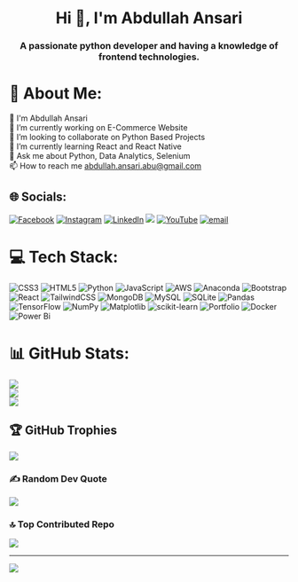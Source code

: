 <h1 align="center">Hi 👋, I'm Abdullah Ansari</h1>
<h3 align="center">A passionate python developer and having a knowledge of frontend technologies.</h3>

# 💫 About Me:
👋 I'm Abdullah Ansari<br>🔭 I’m currently working on E-Commerce Website<br>👯 I’m looking to collaborate on Python Based Projects<br>🌱 I’m currently learning React and React Native<br>💬 Ask me about Python, Data Analytics, Selenium<br>📫 How to reach me abdullah.ansari.abu@gmail.com


## 🌐 Socials:
[![Facebook](https://img.shields.io/badge/Facebook-%231877F2.svg?logo=Facebook&logoColor=white)](https://www.facebook.com/profile.php?id=100010535413878) [![Instagram](https://img.shields.io/badge/Instagram-%23E4405F.svg?logo=Instagram&logoColor=white)](https://instagram.com/iamabdullah_ansari) [![LinkedIn](https://img.shields.io/badge/LinkedIn-%230077B5.svg?logo=linkedin&logoColor=white)](https://www.linkedin.com/in/abdullah-ansari-7778602b0/) [![](https://img.shields.io/badge/X-black.svg?logo=X&logoColor=white)](https://x.com/iamabdullah_521) [![YouTube](https://img.shields.io/badge/YouTube-%23FF0000.svg?logo=YouTube&logoColor=white)](https://youtube.com/@AnonymousGamer-f5d) [![email](https://img.shields.io/badge/Email-D14836?logo=gmail&logoColor=white)](mailto:abdullah.ansari.abu@gmail.com) 

# 💻 Tech Stack:
![CSS3](https://img.shields.io/badge/css3-%231572B6.svg?style=for-the-badge&logo=css3&logoColor=white) ![HTML5](https://img.shields.io/badge/html5-%23E34F26.svg?style=for-the-badge&logo=html5&logoColor=white) ![Python](https://img.shields.io/badge/python-3670A0?style=for-the-badge&logo=python&logoColor=ffdd54) ![JavaScript](https://img.shields.io/badge/javascript-%23323330.svg?style=for-the-badge&logo=javascript&logoColor=%23F7DF1E) ![AWS](https://img.shields.io/badge/AWS-%23FF9900.svg?style=for-the-badge&logo=amazon-aws&logoColor=white) ![Anaconda](https://img.shields.io/badge/Anaconda-%2344A833.svg?style=for-the-badge&logo=anaconda&logoColor=white) ![Bootstrap](https://img.shields.io/badge/bootstrap-%238511FA.svg?style=for-the-badge&logo=bootstrap&logoColor=white) ![React](https://img.shields.io/badge/react-%2320232a.svg?style=for-the-badge&logo=react&logoColor=%2361DAFB) ![TailwindCSS](https://img.shields.io/badge/tailwindcss-%2338B2AC.svg?style=for-the-badge&logo=tailwind-css&logoColor=white) ![MongoDB](https://img.shields.io/badge/MongoDB-%234ea94b.svg?style=for-the-badge&logo=mongodb&logoColor=white) ![MySQL](https://img.shields.io/badge/mysql-4479A1.svg?style=for-the-badge&logo=mysql&logoColor=white) ![SQLite](https://img.shields.io/badge/sqlite-%2307405e.svg?style=for-the-badge&logo=sqlite&logoColor=white) ![Pandas](https://img.shields.io/badge/pandas-%23150458.svg?style=for-the-badge&logo=pandas&logoColor=white) ![TensorFlow](https://img.shields.io/badge/TensorFlow-%23FF6F00.svg?style=for-the-badge&logo=TensorFlow&logoColor=white) ![NumPy](https://img.shields.io/badge/numpy-%23013243.svg?style=for-the-badge&logo=numpy&logoColor=white) ![Matplotlib](https://img.shields.io/badge/Matplotlib-%23ffffff.svg?style=for-the-badge&logo=Matplotlib&logoColor=black) ![scikit-learn](https://img.shields.io/badge/scikit--learn-%23F7931E.svg?style=for-the-badge&logo=scikit-learn&logoColor=white) ![Portfolio](https://img.shields.io/badge/Portfolio-%23000000.svg?style=for-the-badge&logo=firefox&logoColor=#FF7139) ![Docker](https://img.shields.io/badge/docker-%230db7ed.svg?style=for-the-badge&logo=docker&logoColor=white) ![Power Bi](https://img.shields.io/badge/power_bi-F2C811?style=for-the-badge&logo=powerbi&logoColor=black)
# 📊 GitHub Stats:
![](https://github-readme-stats.vercel.app/api?username=Abdullah73725&theme=onedark&hide_border=false&include_all_commits=true&count_private=true)<br/>
![](https://nirzak-streak-stats.vercel.app/?user=Abdullah73725&theme=onedark&hide_border=false)<br/>
![](https://github-readme-stats.vercel.app/api/top-langs/?username=Abdullah73725&theme=onedark&hide_border=false&include_all_commits=true&count_private=true&layout=compact)

## 🏆 GitHub Trophies
![](https://github-profile-trophy.vercel.app/?username=Abdullah73725&theme=onedark&no-frame=false&no-bg=true&margin-w=4)

### ✍️ Random Dev Quote
![](https://quotes-github-readme.vercel.app/api?type=horizontal&theme=radical)

### 🔝 Top Contributed Repo
![](https://github-contributor-stats.vercel.app/api?username=Abdullah73725&limit=5&theme=dark&combine_all_yearly_contributions=true)

---
[![](https://visitcount.itsvg.in/api?id=Abdullah73725&icon=0&color=0)](https://visitcount.itsvg.in)

<!-- Proudly created with GPRM ( https://gprm.itsvg.in ) -->
